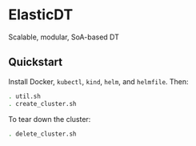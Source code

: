 # ElasticDT
Scalable, modular, SoA-based DT

## Quickstart

Install Docker, `kubectl`, `kind`, `helm`, and `helmfile`.  Then:

```bash
. util.sh
. create_cluster.sh
```

To tear down the cluster:
```bash
. delete_cluster.sh
```